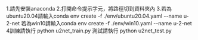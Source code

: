 1.請先安裝anaconda 
2.打開命令提示字元，將路徑切到資料夾內
3.若為ubuntu20.04請輸入conda env create -f ./env/ubuntu20.04.yaml --name u-2-net
  若為win10請輸入conda env create -f ./env/win10.yaml --name u-2-net
4訓練請執行 python u2net_train.py
 測試請執行 python u2net_test.py